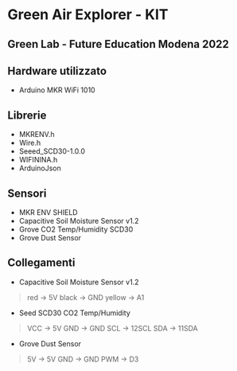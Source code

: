 # Green Air Explorer - KIT
## Green Lab - Future Education Modena 2022

## Hardware utilizzato
- Arduino MKR WiFi 1010

## Librerie
- MKRENV.h
- Wire.h
- Seeed_SCD30-1.0.0
- WIFININA.h
- ArduinoJson


## Sensori
- MKR ENV SHIELD
- Capacitive Soil Moisture Sensor v1.2
- Grove CO2 Temp/Humidity SCD30
- Grove Dust Sensor

## Collegamenti
- Capacitive Soil Moisture Sensor v1.2
> red -> 5V
> black -> GND
> yellow -> A1

- Seed SCD30 CO2 Temp/Humidity
> VCC -> 5V
> GND -> GND
> SCL -> 12SCL
> SDA -> 11SDA

- Grove Dust Sensor
> 5V -> 5V
> GND -> GND
> PWM -> D3
